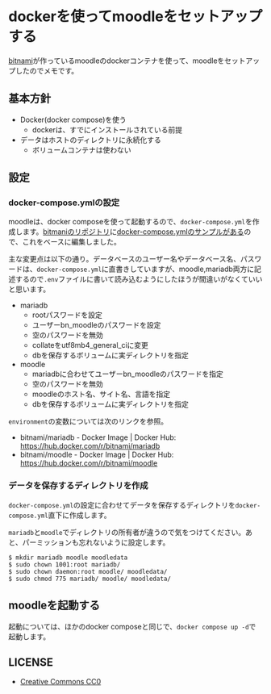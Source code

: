 # dockerを使ってmoodleをセットアップする

[bitnami](https://bitnami.com/)が作っているmoodleのdockerコンテナを使って、moodleをセットアップしたのでメモです。

## 基本方針

* Docker(docker compose)を使う
    * dockerは、すでにインストールされている前提
* データはホストのディレクトリに永続化する
    * ボリュームコンテナは使わない

## 設定

### docker-compose.ymlの設定

moodleは、docker composeを使って起動するので、`docker-compose.yml`を作成します。[bitmaniのリポジトリ](https://github.com/bitnami/containers/)に[docker-compose.ymlのサンプルがある](https://github.com/bitnami/containers/blob/main/bitnami/moodle/docker-compose.yml)ので、これをベースに編集しました。

主な変更点は以下の通り。データベースのユーザー名やデータベース名、パスワードは、`docker-compose.yml`に直書きしていますが、moodle,mariadb両方に記述するので`.env`ファイルに書いて読み込むようにしたほうが間違いがなくていいと思います。

* mariadb
    * rootパスワードを設定
    * ユーザーbn_moodleのパスワードを設定
    * 空のパスワードを無効
    * collateをutf8mb4_general_ciに変更
    * dbを保存するボリュームに実ディレクトリを指定
* moodle
    * mariadbに合わせてユーザーbn_moodleのパスワードを指定
    * 空のパスワードを無効
    * moodleのホスト名、サイト名、言語を指定
    * dbを保存するボリュームに実ディレクトリを指定

`environment`の変数については次のリンクを参照。
    
* bitnami/mariadb - Docker Image | Docker Hub: https://hub.docker.com/r/bitnami/mariadb
* bitnami/moodle - Docker Image | Docker Hub: https://hub.docker.com/r/bitnami/moodle

### データを保存するディレクトリを作成

`docker-compose.yml`の設定に合わせてデータを保存するディレクトリを`docker-compose.yml`直下に作成します。

`mariadb`と`moodle`でディレクトリの所有者が違うので気をつけてください。あと、パーミッションも忘れないように設定します。

```console
$ mkdir mariadb moodle moodledata
$ sudo chown 1001:root mariadb/
$ sudo chown daemon:root moodle/ moodledata/
$ sudo chmod 775 mariadb/ moodle/ moodledata/
```

## moodleを起動する

起動については、ほかのdocker composeと同じで、`docker compose up -d`で起動します。

## LICENSE

* [Creative Commons CC0](https://creativecommons.org/publicdomain/zero/1.0/deed.ja)
